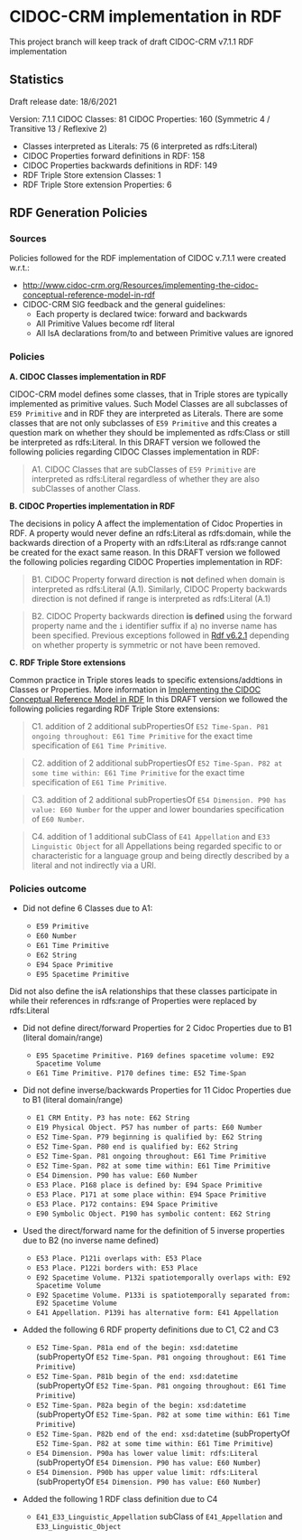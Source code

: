 # CIDOC-CRM implementation in RDF

This project branch will keep track of draft CIDOC-CRM v7.1.1 RDF implementation 


## Statistics 

Draft release date: 18/6/2021

Version: 7.1.1	CIDOC Classes: 81 CIDOC Properties: 160 (Symmetric 4 / Transitive 13 / Reflexive 2)
- Classes interpreted as Literals: 75 (6 interpreted as rdfs:Literal)
- CIDOC Properties forward definitions in RDF: 158
- CIDOC Properties backwards definitions in RDF: 149
- RDF Triple Store extension Classes: 1
- RDF Triple Store extension Properties: 6

## RDF Generation Policies 
### Sources
Policies followed for the RDF implementation of CIDOC v.7.1.1 were created w.r.t.:
- http://www.cidoc-crm.org/Resources/implementing-the-cidoc-conceptual-reference-model-in-rdf
- CIDOC-CRM SIG feedback and the general guidelines:
  - Each property is declared twice: forward and backwards
  - All Primitive Values become rdf literal
  - All IsA declarations from/to and between Primitive values are ignored


### Policies

**A. CIDOC Classes implementation in RDF**

CIDOC-CRM model defines some classes, that in Triple stores are typically implemented as primitive values. Such Model Classes are all subclasses of `E59 Primitive` and in RDF they are interpreted as Literals. There are some classes that are not only subclasses of `E59 Primitive` and this creates a question mark on whether they should be implemented as rdfs:Class or still be interpreted as rdfs:Literal. 
In this DRAFT version we followed the following policies regarding CIDOC Classes implementation in RDF:

> A1. CIDOC Classes that are subClasses of `E59 Primitive` are interpreted as rdfs:Literal regardless of whether they are also subClasses of another Class. 


**B. CIDOC Properties implementation in RDF**

The decisions in policy A affect the implementation of Cidoc Properties in RDF. A property would never define an rdfs:Literal as rdfs:domain, while the backwards direction of a Property with an rdfs:Literal as rdfs:range cannot be created for the exact same reason. 
In this DRAFT version we followed the following policies regarding CIDOC Properties implementation in RDF:

> B1. CIDOC Property forward direction is **not** defined when domain is interpreted as rdfs:Literal (A.1). Similarly, CIDOC Property backwards direction is not defined if range is interpreted as rdfs:Literal (A.1) 

> B2. CIDOC Property backwards direction **is defined** using the forward property name and the `i` identifier suffix if a) no inverse name has been specified. Previous exceptions followed in [Rdf v6.2.1](http://www.cidoc-crm.org/sites/default/files/cidoc_crm_v6.2.1-2018April.rdfs) depending on whether property is symmetric or not have been removed.


**C. RDF Triple Store extensions**

Common practice in Triple stores leads to specific extensions/addtions in Classes or Properties. More information in [Implementing the CIDOC Conceptual Reference Model in RDF](http://www.cidoc-crm.org/Resources/implementing-the-cidoc-conceptual-reference-model-in-rdf)
In this DRAFT version we followed the following policies regarding RDF Triple Store extensions:

> C1. addition of 2 additional subPropertiesOf `E52 Time-Span. P81 ongoing throughout: E61 Time Primitive` for the exact time specification of `E61 Time Primitive`.

> C2. addition of 2 additional subPropertiesOf `E52 Time-Span. P82 at some time within: E61 Time Primitive` for the exact time specification of `E61 Time Primitive`.

> C3. addition of 2 additional subPropertiesOf `E54 Dimension. P90 has value: E60 Number` for the upper and lower boundaries specification of `E60 Number`.

> C4. addition of 1 additional subClass of `E41 Appellation` and `E33 Linguistic Object` for all Appellations being regarded
specific to or characteristic for a language group and being directly described by a literal and not indirectly via a URI.

### Policies outcome
   
* Did not define 6 Classes due to A1:

  * `E59 Primitive`
  * `E60 Number`
  * `E61 Time Primitive`
  * `E62 String`
  * `E94 Space Primitive`
  * `E95 Spacetime Primitive`   

Did not also define the isA relationships that these classes participate in while their references in rdfs:range of Properties were replaced by rdfs:Literal

* Did not define direct/forward Properties for 2 Cidoc Properties due to B1 (literal domain/range)
  * `E95 Spacetime Primitive. P169 defines spacetime volume: E92 Spacetime Volume`
  * `E61 Time Primitive. P170 defines time: E52 Time-Span`

  
* Did not define inverse/backwards Properties for 11 Cidoc Properties due to B1 (literal domain/range)

  * `E1 CRM Entity. P3 has note: E62 String`
  * `E19 Physical Object. P57 has number of parts: E60 Number`
  * `E52 Time-Span. P79 beginning is qualified by: E62 String`
  * `E52 Time-Span. P80 end is qualified by: E62 String`
  * `E52 Time-Span. P81 ongoing throughout: E61 Time Primitive`
  * `E52 Time-Span. P82 at some time within: E61 Time Primitive`  
  * `E54 Dimension. P90 has value: E60 Number`
  * `E53 Place. P168 place is defined by: E94 Space Primitive`
  * `E53 Place. P171 at some place within: E94 Space Primitive`
  * `E53 Place. P172 contains: E94 Space Primitive`
  * `E90 Symbolic Object. P190 has symbolic content: E62 String`


* Used the direct/forward name for the definition of 5 inverse properties due to B2 (no inverse name defined)
  * `E53 Place. P121i overlaps with: E53 Place`
  * `E53 Place. P122i borders with: E53 Place`
  * `E92 Spacetime Volume. P132i spatiotemporally overlaps with: E92 Spacetime Volume`
  * `E92 Spacetime Volume. P133i is spatiotemporally separated from: E92 Spacetime Volume`
  * `E41 Appellation. P139i has alternative form: E41 Appellation`	  


* Added the following 6 RDF property definitions due to C1, C2 and C3

  * `E52 Time-Span. P81a end of the begin: xsd:datetime` (subPropertyOf `E52 Time-Span. P81 ongoing throughout: E61 Time Primitive`)
  * `E52 Time-Span. P81b begin of the end: xsd:datetime` (subPropertyOf `E52 Time-Span. P81 ongoing throughout: E61 Time Primitive`)
  * `E52 Time-Span. P82a begin of the begin: xsd:datetime` (subPropertyOf `E52 Time-Span. P82 at some time within: E61 Time Primitive`)
  * `E52 Time-Span. P82b end of the end: xsd:datetime` (subPropertyOf `E52 Time-Span. P82 at some time within: E61 Time Primitive`)
  * `E54 Dimension. P90a has lower value limit: rdfs:Literal` (subPropertyOf `E54 Dimension. P90 has value: E60 Number`)
  * `E54 Dimension. P90b has upper value limit: rdfs:Literal` (subPropertyOf `E54 Dimension. P90 has value: E60 Number`)  


* Added the following 1 RDF class definition due to C4
  * `E41_E33_Linguistic_Appellation` subClass of `E41_Appellation` and `E33_Linguistic_Object`